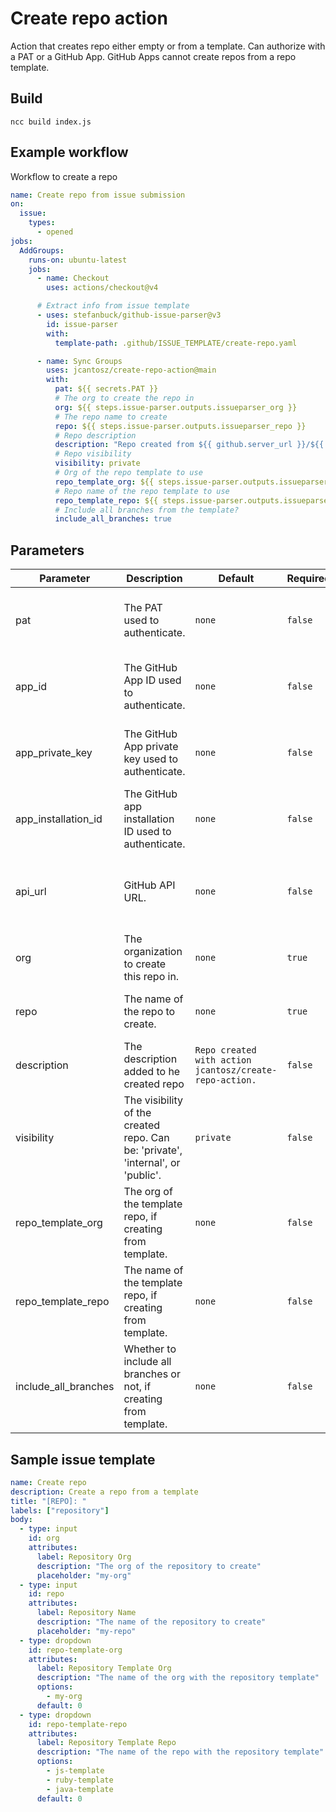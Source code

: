 # Create repo action

Action that creates repo either empty or from a template. Can authorize with a PAT or a GitHub App. GitHub Apps cannot create repos from a repo template.

## Build

`ncc build index.js`

## Example workflow

Workflow to create a repo

```yaml create-repo.yaml
name: Create repo from issue submission
on:
  issue:
    types:
      - opened
jobs:
  AddGroups:
    runs-on: ubuntu-latest
    jobs:
      - name: Checkout
        uses: actions/checkout@v4

      # Extract info from issue template
      - uses: stefanbuck/github-issue-parser@v3
        id: issue-parser
        with:
          template-path: .github/ISSUE_TEMPLATE/create-repo.yaml

      - name: Sync Groups
        uses: jcantosz/create-repo-action@main
        with:
          pat: ${{ secrets.PAT }}
          # The org to create the repo in
          org: ${{ steps.issue-parser.outputs.issueparser_org }}
          # The repo name to create
          repo: ${{ steps.issue-parser.outputs.issueparser_repo }}
          # Repo description
          description: "Repo created from ${{ github.server_url }}/${{ github.repository }}/issues/${{ github.event.issue.number }}"
          # Repo visibility
          visibility: private
          # Org of the repo template to use
          repo_template_org: ${{ steps.issue-parser.outputs.issueparser_repo-template-org }}
          # Repo name of the repo template to use
          repo_template_repo: ${{ steps.issue-parser.outputs.issueparser_repo-template-repo }}
          # Include all branches from the template?
          include_all_branches: true
```

## Parameters

| Parameter            | Description                                                                     | Default                                                 | Required | Note                                           |
| -------------------- | ------------------------------------------------------------------------------- | ------------------------------------------------------- | -------- | ---------------------------------------------- |
| pat                  | The PAT used to authenticate.                                                   | `none`                                                  | `false`  | Required if creating from a repo template.     |
| app_id               | The GitHub App ID used to authenticate.                                         | `none`                                                  | `false`  | Can only be used to create an empty repo.      |
| app_private_key      | The GitHub App private key used to authenticate.                                | `none`                                                  | `false`  | Can only be used to create an empty repo.      |
| app_installation_id  | The GitHub app installation ID used to authenticate.                            | `none`                                                  | `false`  | Can only be used to create an empty repo.      |
| api_url              | GitHub API URL.                                                                 | `none`                                                  | `false`  | Change this if using GitHub Enterprise Server. |
| org                  | The organization to create this repo in.                                        | `none`                                                  | `true`   |                                                |
| repo                 | The name of the repo to create.                                                 | `none`                                                  | `true`   | Will fail if repo already exists               |
| description          | The description added to he created repo                                        | `Repo created with action jcantosz/create-repo-action.` | `false`  |                                                |
| visibility           | The visibility of the created repo. Can be: 'private', 'internal', or 'public'. | `private`                                               | `false`  |                                                |
| repo_template_org    | The org of the template repo, if creating from template.                        | `none`                                                  | `false`  |                                                |
| repo_template_repo   | The name of the template repo, if creating from template.                       | `none`                                                  | `false`  |                                                |
| include_all_branches | Whether to include all branches or not, if creating from template.              | `none`                                                  | `false`  |                                                |

## Sample issue template

```yaml add_entra_group.yaml
name: Create repo
description: Create a repo from a template
title: "[REPO]: "
labels: ["repository"]
body:
  - type: input
    id: org
    attributes:
      label: Repository Org
      description: "The org of the repository to create"
      placeholder: "my-org"
  - type: input
    id: repo
    attributes:
      label: Repository Name
      description: "The name of the repository to create"
      placeholder: "my-repo"
  - type: dropdown
    id: repo-template-org
    attributes:
      label: Repository Template Org
      description: "The name of the org with the repository template"
      options:
        - my-org
      default: 0
  - type: dropdown
    id: repo-template-repo
    attributes:
      label: Repository Template Repo
      description: "The name of the repo with the repository template"
      options:
        - js-template
        - ruby-template
        - java-template
      default: 0
```
